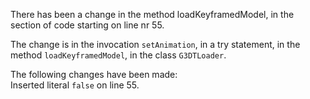 There has been a change in the method loadKeyframedModel, in the section of code starting on line nr 55.
  
The change is in the invocation ```setAnimation```, in a try statement, in the method ```loadKeyframedModel```, in the class ```G3DTLoader```.
  
The following changes have been made:  
Inserted literal ```false``` on line 55.  
